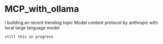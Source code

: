 # MCP_with_ollama
I building an recent trending topic Model content protocol by anthropic with local large language model
```
still this in progress
```
